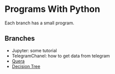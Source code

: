# Programs With Python

Each branch has a small program.

## Branches
   - Jupyter: some tutorial
   - TelegramChanel: how to get data from telegram
   - [Quera](https://quera.ir/dashboard/)
   - [Decision Tree](https://blog.faradars.org/decision-tree-with-python/)
